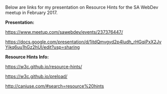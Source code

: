 Below are links for my presentation on Resource Hints for the SA WebDev meetup in February 2017.

**Presentation:**

https://www.meetup.com/sawebdev/events/237376447/

https://docs.google.com/presentation/d/1itdQmvgyd2p4Iudh_rHGqiPxX2JvYjkq6uu1hGz2hUI/edit?usp=sharing

**Resource Hints Info:**

https://w3c.github.io/resource-hints/

https://w3c.github.io/preload/

http://caniuse.com/#search=resource%20hints
